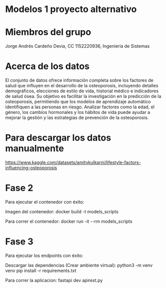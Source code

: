 # Modelos 1 proyecto alternativo

# Miembros del grupo
Jorge Andrés Cardeño Devia, CC 1152220936, Ingeniería de Sistemas


# Acerca de los datos
El conjunto de datos ofrece información completa sobre los factores de salud que influyen en el desarrollo de la osteoporosis, incluyendo detalles demográficos, elecciones de estilo de vida, historial médico e indicadores de salud ósea. Su objetivo es facilitar la investigación en la predicción de la osteoporosis, permitiendo que los modelos de aprendizaje automático identifiquen a las personas en riesgo. Analizar factores como la edad, el género, los cambios hormonales y los hábitos de vida puede ayudar a mejorar la gestión y las estrategias de prevención de la osteoporosis.

# Para descargar los datos manualmente
https://www.kaggle.com/datasets/amitvkulkarni/lifestyle-factors-influencing-osteoporosis

# Fase 2
Para ejecutar el contenedor con éxito:

Imagen del contenedor:
docker build -t models_scripts

Para correr el contenedor:
docker run -it --rm models_scripts

# Fase 3
Para ejecutar los endpoints con éxito:

Descargar las dependencias (Crear ambiente virtual):
python3 -m venv venv
pip install -r requirements.txt

Para correr la aplicacion:
fastapi dev apirest.py
